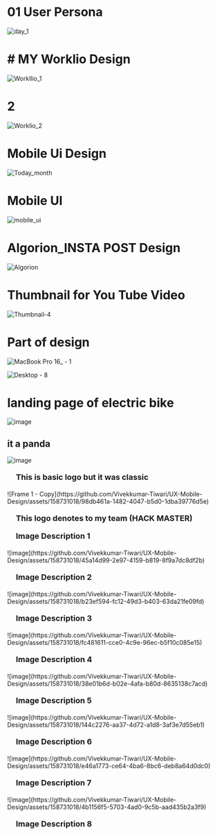 
# 01 User Persona
![day_1](https://github.com/user-attachments/assets/bd8d36ff-9d10-4190-be79-be80bc3b8a3d)

# # MY Worklio Design 
![Workllio_1](https://github.com/user-attachments/assets/3102e29e-aad4-4d38-933a-91c7376797b7)

# 2
![Worklio_2](https://github.com/user-attachments/assets/980581b0-23e8-442a-8eca-1c54d3a6029a)

# Mobile Ui Design
![Today_month](https://github.com/user-attachments/assets/b44818a2-c614-4fc2-8350-43b9bf387e7c)

# Mobile UI
![mobile_ui](https://github.com/user-attachments/assets/e52a6733-77e7-47cf-b527-324bdb32034f)

# Algorion_INSTA POST Design
![Algorion](https://github.com/user-attachments/assets/8f2602ae-c670-4fbe-a336-e3cf5b7eb244)

# Thumbnail for You Tube Video
![Thumbnail-4](https://github.com/user-attachments/assets/21c492dd-5aa3-4c83-be92-e26f8a9973f4)

# Part of design #
![MacBook Pro 16_ - 1](https://github.com/Vivekkumar-Tiwari/UX-Mobile-Design/assets/158731018/23ec796f-deb0-4c0f-b9e5-a72d358ec49e)

![Desktop - 8](https://github.com/Vivekkumar-Tiwari/UX-Mobile-Design/assets/158731018/f774fdae-2ce5-4ba8-a4d2-2fe658720328)

# landing page of electric bike
![image](https://github.com/Vivekkumar-Tiwari/UX-Mobile-Design/assets/158731018/e590f0a5-5fae-4500-9114-f9f0878666b1)
## it a panda
![image](https://github.com/Vivekkumar-Tiwari/UX-Mobile-Design/assets/158731018/b3aea063-e786-4af6-957f-2caa5dcf1cb1)
<p style="margin: 20px; font-size: 18px; font-weight: bold;">This is basic logo  but it was classic </p>
<p> </p>
![Frame 1 - Copy](https://github.com/Vivekkumar-Tiwari/UX-Mobile-Design/assets/158731018/98db461a-1482-4047-b5d0-1dba39776d5e)
<p style="margin: 20px; font-size: 18px; font-weight: bold;">This logo denotes to my team (HACK MASTER)</p>
<p style="margin: 20px; font-size: 18px; font-weight: bold;">Image Description 1</p>
![image](https://github.com/Vivekkumar-Tiwari/UX-Mobile-Design/assets/158731018/45a14d99-2e97-4159-b819-8f9a7dc8df2b)
<p style="margin: 20px; font-size: 18px; font-weight: bold;">Image Description 2</p>
![image](https://github.com/Vivekkumar-Tiwari/UX-Mobile-Design/assets/158731018/b23ef594-fc12-49d3-b403-63da21fe09fd)
<p style="margin: 20px; font-size: 18px; font-weight: bold;">Image Description 3</p>
![image](https://github.com/Vivekkumar-Tiwari/UX-Mobile-Design/assets/158731018/fc481611-cce0-4c9e-96ec-b5f10c085e15)
<p style="margin: 20px; font-size: 18px; font-weight: bold;">Image Description 4</p>
![image](https://github.com/Vivekkumar-Tiwari/UX-Mobile-Design/assets/158731018/38e01b6d-b02e-4afa-b80d-8635138c7acd)
<p style="margin: 20px; font-size: 18px; font-weight: bold;">Image Description 5</p>
![image](https://github.com/Vivekkumar-Tiwari/UX-Mobile-Design/assets/158731018/144c2276-aa37-4d72-a1d8-3af3e7d55eb1)
<p style="margin: 20px; font-size: 18px; font-weight: bold;">Image Description 6</p>
![image](https://github.com/Vivekkumar-Tiwari/UX-Mobile-Design/assets/158731018/e46a1773-ce64-4ba6-8bc6-deb8a64d0dc0)
<p style="margin: 20px; font-size: 18px; font-weight: bold;">Image Description 7</p>
![image](https://github.com/Vivekkumar-Tiwari/UX-Mobile-Design/assets/158731018/4b1156f5-5703-4ad0-9c5b-aad435b2a3f9)
<p style="margin: 20px; font-size: 18px; font-weight: bold;">Image Description 8</p>

